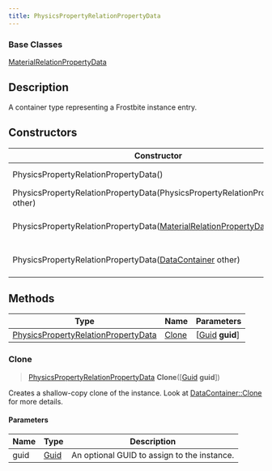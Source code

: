 ```yaml
---
title: PhysicsPropertyRelationPropertyData
---
```

### Base Classes

[MaterialRelationPropertyData](/vext/ref/fb/materialrelationpropertydata/)

## Description

A container type representing a Frostbite instance entry.

## Constructors

| Constructor                                                                                             | Description                                                                                                                                                            |
| ------------------------------------------------------------------------------------------------------- | ---------------------------------------------------------------------------------------------------------------------------------------------------------------------- |
| PhysicsPropertyRelationPropertyData()                                                                   | Create a new instance of this container type.                                                                                                                          |
| PhysicsPropertyRelationPropertyData(PhysicsPropertyRelationPropertyData other)                          | Create a reference copy of an instance of the same type.                                                                                                               |
| PhysicsPropertyRelationPropertyData([MaterialRelationPropertyData](/vext/ref/fb/materialrelationpropertydata/) other) | Upcast an instance of type [MaterialRelationPropertyData](/vext/ref/fb/materialrelationpropertydata/) to [PhysicsPropertyRelationPropertyData](/vext/ref/fb/physicspropertyrelationpropertydata/). |
| PhysicsPropertyRelationPropertyData([DataContainer](/vext/ref/shared/class/datacontainer) other)          | Upcast an instance of type [DataContainer](/vext/ref/shared/class/datacontainer) to [PhysicsPropertyRelationPropertyData](/vext/ref/fb/physicspropertyrelationpropertydata/).          |

## Methods

| Type                                                                       | Name            | Parameters                                     |
| -------------------------------------------------------------------------- | --------------- | ---------------------------------------------- |
| [PhysicsPropertyRelationPropertyData](/vext/ref/fb/physicspropertyrelationpropertydata/) | [Clone](#clone) | \[[Guid](/vext/ref/shared/class/guid) **guid**\] |

### Clone

> [PhysicsPropertyRelationPropertyData](/vext/ref/fb/physicspropertyrelationpropertydata/) **Clone**(\[[Guid](/vext/ref/shared/class/guid) **guid**\])

Creates a shallow-copy clone of the instance. Look at [DataContainer::Clone](/vext/ref/shared/class/datacontainer#clone) for more details.

#### Parameters

| Name | Type         | Description                                 |
| ---- | ------------ | ------------------------------------------- |
| guid | [Guid](/vext/ref/shared/class/guid/) | An optional GUID to assign to the instance. |
